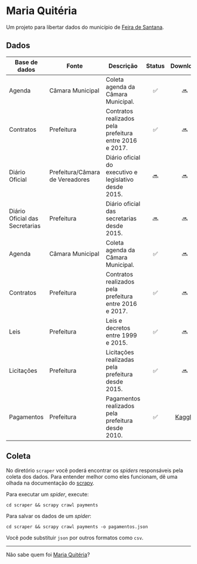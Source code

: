 # Maria Quitéria

Um projeto para libertar dados do município de [Feira de Santana](https://pt.wikipedia.org/wiki/Feira_de_Santana).

## Dados

| Base de dados | Fonte | Descrição        | Status           | Download |
| ------------- | ------------- | ------------- |:-------------:|:-----:|
| Agenda | Câmara Municipal | Coleta agenda da Câmara Municipal. | ✅ | 🔜 |
| Contratos | Prefeitura | Contratos realizados pela prefeitura entre 2016 e 2017. | ✅ | 🔜 |
| Diário Oficial | Prefeitura/Câmara de Vereadores | Diário oficial do executivo e legislativo desde 2015. | 🔜 | 🔜 |
| Diário Oficial das Secretarias | Prefeitura | Diário oficial das secretarias desde 2015. | 🔜 | 🔜 |
| Agenda | Câmara Municipal | Coleta agenda da Câmara Municipal. | ✅ | 🔜 |
| Contratos | Prefeitura | Contratos realizados pela prefeitura entre 2016 e 2017. | ✅ | 🔜 |
| Leis | Prefeitura | Leis e decretos entre 1999 e 2015. | ✅ | 🔜 |
| Licitações | Prefeitura | Licitações realizadas pela prefeitura desde 2015. | ✅ | 🔜 |
| Pagamentos | Prefeitura | Pagamentos realizados pela prefeitura desde 2010. | ✅ | [Kaggle](https://www.kaggle.com/anapaulagomes/pagamentos-da-prefeitura-de-feira-de-santana) |

## Coleta

No diretório `scraper` você poderá encontrar os _spiders_ responsáveis pela
coleta dos dados. Para entender melhor como eles funcionam, dê uma olhada
na documentação do [scrapy](https://docs.scrapy.org/).

Para executar um _spider_, execute:

```
cd scraper && scrapy crawl payments
```

Para salvar os dados de um _spider_:

```
cd scraper && scrapy crawl payments -o pagamentos.json
```

Você pode substituir `json` por outros formatos como `csv`.

----

Não sabe quem foi [Maria Quitéria](https://pt.wikipedia.org/wiki/Maria_Quit%C3%A9ria)?
